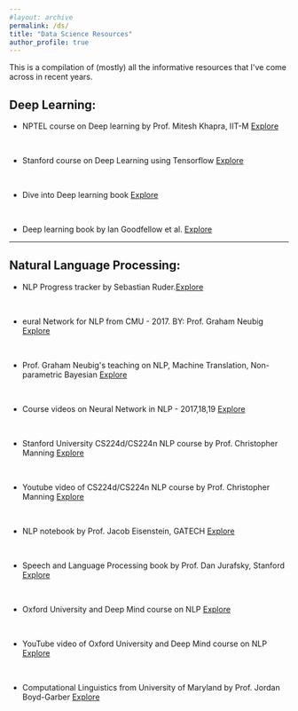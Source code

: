 ```yaml
---
#layout: archive
permalink: /ds/
title: "Data Science Resources"
author_profile: true
---
```

This is a compilation of (mostly) all the informative resources that I've come across in recent years.
## Deep Learning:
* NPTEL course on Deep learning by Prof. Mitesh Khapra, IIT-M [Explore](https://www.youtube.com/playlist?list=PLH-xYrxjfO2VsvyQXfBvsQsufAzvlqdg9)
<!-- [![alt text]({{ site.url }}{{ site.baseurl }}/images/courses/IIT-M-Deep-learning.png)](https://www.youtube.com/playlist?list=PLH-xYrxjfO2VsvyQXfBvsQsufAzvlqdg9) -->
<br>

* Stanford course on Deep Learning using Tensorflow [Explore](https://web.stanford.edu/class/cs20si/syllabus.html)
<!-- [![alt text]({{ site.url }}{{ site.baseurl }}/images/courses/Stanford-TensorFlow.png)](https://web.stanford.edu/class/cs20si/syllabus.html) -->
<br>

* Dive into Deep learning book [Explore](https://d2l.ai/)
<!-- [![alt text]({{ site.url }}{{ site.baseurl }}/images/courses/Dive-Deep-Learning.png)](https://d2l.ai/) -->
<br>

* Deep learning book by Ian Goodfellow et al. [Explore](https://www.deeplearningbook.org/)
<!-- [![alt text]({{ site.url }}{{ site.baseurl }}/images/courses/deep-learning.png)](https://www.deeplearningbook.org/) -->
---

## Natural Language Processing:
<!-- How to embed link in an image: https://meta.stackexchange.com/questions/2133/whats-the-recommended-syntax-for-an-image-with-a-link -->

<!-- To get images in one line
-[![alt text]({{ site.url }}{{ site.baseurl }}/images/courses/CMU-NLP-2017.png)](http://phontron.com/class/nn4nlp2017/schedule.html) [![alt text]({{ site.url }}{{ site.baseurl }}/images/courses/Graham-Neubig.png)](http://www.phontron.com/teaching.php) -->

* NLP Progress tracker by Sebastian Ruder.[Explore](http://nlpprogress.com/)
<!-- [![alt text]({{ site.url }}{{ site.baseurl }}/images/courses/nlp-progress.png)](http://nlpprogress.com/) -->
<br>

* eural Network for NLP from CMU - 2017. BY: Prof. Graham Neubig [Explore](http://phontron.com/class/nn4nlp2017/schedule.html)
<!-- [![alt text]({{ site.url }}{{ site.baseurl }}/images/courses/CMU-NLP-2017.png)](http://phontron.com/class/nn4nlp2017/schedule.html) -->
<br>

* Prof. Graham Neubig's teaching on NLP, Machine Translation, Non-parametric Bayesian [Explore](http://www.phontron.com/teaching.php)
<!-- [![alt text]({{ site.url }}{{ site.baseurl }}/images/courses/Graham-Neubig.png)](http://www.phontron.com/teaching.php) -->
<br>

* Course videos on Neural Network in NLP - 2017,18,19 [Explore](https://www.youtube.com/results?search_query=neural+network+for+nlp+cmu&page=&utm_source=opensearch)
<!-- [![alt text]({{ site.url }}{{ site.baseurl }}/images/courses/Youtube-Graham-Neubig.png)](https://www.youtube.com/results?search_query=neural+network+for+nlp+cmu&page=&utm_source=opensearch) -->
<br>

* Stanford University CS224d/CS224n NLP course by Prof. Christopher Manning [Explore](http://web.stanford.edu/class/cs224n/)
<!-- [![alt text]({{ site.url }}{{ site.baseurl }}/images/courses/Stanford_CS224-d.png)](http://web.stanford.edu/class/cs224n/) -->
<br>

* Youtube video of CS224d/CS224n NLP course by Prof. Christopher Manning [Explore](https://www.youtube.com/playlist?list=PLoROMvodv4rOhcuXMZkNm7j3fVwBBY42z)
<!-- [![alt text]({{ site.url }}{{ site.baseurl }}/images/courses/Stanford_CS224-d.png)](https://www.youtube.com/playlist?list=PLoROMvodv4rOhcuXMZkNm7j3fVwBBY42z) -->
<br>

* NLP notebook by Prof. Jacob Eisenstein, GATECH [Explore](https://github.com/jacobeisenstein/gt-nlp-class/blob/master/notes/eisenstein-nlp-notes.pdf)
<!-- [![alt text]({{ site.url }}{{ site.baseurl }}/images/courses/Jacob-Eisenstein.png)](https://github.com/jacobeisenstein/gt-nlp-class/blob/master/notes/eisenstein-nlp-notes.pdf) -->
<br>

* Speech and Language Processing book by Prof. Dan Jurafsky, Stanford [Explore](https://web.stanford.edu/~jurafsky/slp3/)
<!-- [![alt text]({{ site.url }}{{ site.baseurl }}/images/courses/Dan-Jurafsky.png)](https://web.stanford.edu/~jurafsky/slp3/) -->
<br>

* Oxford University and Deep Mind course on NLP [Explore](https://github.com/oxford-cs-deepnlp-2017)
<!-- [![alt text]({{ site.url }}{{ site.baseurl }}/images/courses/oxford-nlp-github.png)](https://github.com/oxford-cs-deepnlp-2017) -->
<br>

* YouTube video of Oxford University and Deep Mind course on NLP [Explore](https://www.youtube.com/playlist?list=PL613dYIGMXoZBtZhbyiBqb0QtgK6oJbpm)
<!-- [![alt text]({{ site.url }}{{ site.baseurl }}/images/courses/oxford-nlp.png)](https://www.youtube.com/playlist?list=PL613dYIGMXoZBtZhbyiBqb0QtgK6oJbpm) -->
<br>

* Computational Linguistics from University of Maryland by Prof. Jordan Boyd-Garber [Explore](ttps://www.youtube.com/playlist?list=PLegWUnz91WfuPebLI97-WueAP90JO-15i)
<!-- [![alt text]({{ site.url }}{{ site.baseurl }}/images/courses/Computational-Linguistics-UMD.png)](https://www.youtube.com/playlist?list=PLegWUnz91WfuPebLI97-WueAP90JO-15i) -->
